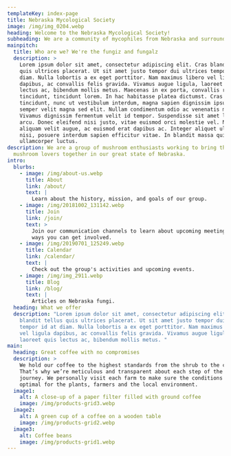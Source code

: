 ```yaml
---
templateKey: index-page
title: Nebraska Mycological Society
image: /img/img_0204.webp
heading: Welcome to the Nebraska Mycological Society!
subheading: We are a community of mycophiles from Nebraska and surrounding areas.
mainpitch:
  title: Who are we? We're the fungiz and fungalz
  description: >
    Lorem ipsum dolor sit amet, consectetur adipiscing elit. Cras blandit tellus
    quis ultrices placerat. Ut sit amet justo tempor dui ultrices tempor id at
    diam. Nulla lobortis a ex eget porttitor. Nam maximus libero vel ligula
    dapibus, ac convallis felis gravida. Vivamus augue ligula, laoreet quis
    lectus ac, bibendum mollis metus. Maecenas in ex porta, convallis risus
    tincidunt, tincidunt lorem. In hac habitasse platea dictumst. Cras
    tincidunt, nunc ut vestibulum interdum, magna sapien dignissim ipsum, in
    semper velit magna sed elit. Nullam condimentum odio ac venenatis mattis.
    Vivamus dignissim fermentum velit id tempor. Suspendisse sit amet lobortis
    arcu. Donec eleifend nisi justo, vitae euismod orci molestie vel. Nam
    aliquam velit augue, ac euismod erat dapibus ac. Integer aliquet ultricies
    nisi, posuere interdum sapien efficitur vitae. In blandit massa quis
    ullamcorper luctus.
description: We are a group of mushroom enthusiasts working to bring the
  mushroom lovers together in our great state of Nebraska.
intro:
  blurbs:
    - image: /img/about-us.webp
      title: About
      link: /about/
      text: |
        Learn about the history, mission, and goals of our group.
    - image: /img/20181002_131142.webp
      title: Join
      link: /join/
      text: >
        Join our communication channels to learn about upcoming meetings and
        ways you can get involved.
    - image: /img/20190701_125249.webp
      title: Calendar
      link: /calendar/
      text: |
        Check out the group's activities and upcoming events.
    - image: /img/img_2911.webp
      title: Blog
      link: /blog/
      text: |
        Articles on Nebraska fungi.
  heading: What we offer
  description: "Lorem ipsum dolor sit amet, consectetur adipiscing elit. Cras
    blandit tellus quis ultrices placerat. Ut sit amet justo tempor dui ultrices
    tempor id at diam. Nulla lobortis a ex eget porttitor. Nam maximus libero
    vel ligula dapibus, ac convallis felis gravida. Vivamus augue ligula,
    laoreet quis lectus ac, bibendum mollis metus. "
main:
  heading: Great coffee with no compromises
  description: >
    We hold our coffee to the highest standards from the shrub to the cup.
    That’s why we’re meticulous and transparent about each step of the coffee’s
    journey. We personally visit each farm to make sure the conditions are
    optimal for the plants, farmers and the local environment.
  image1:
    alt: A close-up of a paper filter filled with ground coffee
    image: /img/products-grid3.webp
  image2:
    alt: A green cup of a coffee on a wooden table
    image: /img/products-grid2.webp
  image3:
    alt: Coffee beans
    image: /img/products-grid1.webp
---
```

